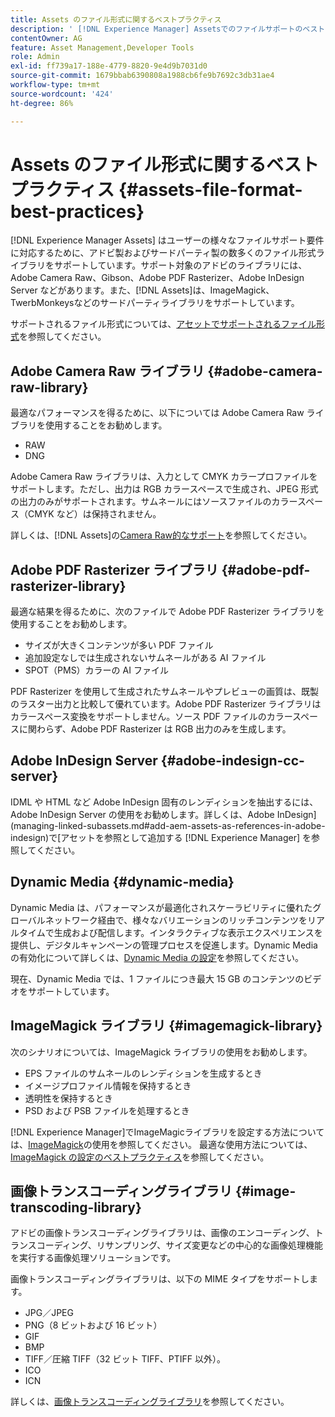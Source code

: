 ```yaml
---
title: Assets のファイル形式に関するベストプラクティス
description: ' [!DNL Experience Manager] Assetsでのファイルサポートのベストプラクティス。'
contentOwner: AG
feature: Asset Management,Developer Tools
role: Admin
exl-id: ff739a17-188e-4779-8820-9e4d9b7031d0
source-git-commit: 1679bbab6390808a1988cb6fe9b7692c3db31ae4
workflow-type: tm+mt
source-wordcount: '424'
ht-degree: 86%

---
```


# Assets のファイル形式に関するベストプラクティス {#assets-file-format-best-practices}

[!DNL Experience Manager Assets] はユーザーの様々なファイルサポート要件に対応するために、アドビ製およびサードパーティ製の数多くのファイル形式ライブラリをサポートしています。サポート対象のアドビのライブラリには、Adobe Camera Raw、Gibson、Adobe PDF Rasterizer、Adobe InDesign Server などがあります。また、[!DNL Assets]は、ImageMagick、TwerbMonkeysなどのサードパーティライブラリをサポートしています。

サポートされるファイル形式については、[アセットでサポートされるファイル形式](assets-formats.md)を参照してください。

## Adobe Camera Raw ライブラリ {#adobe-camera-raw-library}

最適なパフォーマンスを得るために、以下については Adobe Camera Raw ライブラリを使用することをお勧めします。

* RAW
* DNG

Adobe Camera Raw ライブラリは、入力として CMYK カラープロファイルをサポートします。ただし、出力は RGB カラースペースで生成され、JPEG 形式の出力のみがサポートされます。サムネールにはソースファイルのカラースペース（CMYK など）は保持されません。

詳しくは、[!DNL Assets]の[Camera Raw的なサポート](camera-raw.md)を参照してください。

## Adobe PDF Rasterizer ライブラリ {#adobe-pdf-rasterizer-library}

最適な結果を得るために、次のファイルで Adobe PDF Rasterizer ライブラリを使用することをお勧めします。

* サイズが大きくコンテンツが多い PDF ファイル
* 追加設定なしでは生成されないサムネールがある AI ファイル
* SPOT（PMS）カラーの AI ファイル

PDF Rasterizer を使用して生成されたサムネールやプレビューの画質は、既製のラスター出力と比較して優れています。Adobe PDF Rasterizer ライブラリはカラースペース変換をサポートしません。ソース PDF ファイルのカラースペースに関わらず、Adobe PDF Rasterizer は RGB 出力のみを生成します。

## Adobe InDesign Server {#adobe-indesign-cc-server}

IDML や HTML など Adobe InDesign 固有のレンディションを抽出するには、Adobe InDesign Server の使用をお勧めします。詳しくは、Adobe InDesign](managing-linked-subassets.md#add-aem-assets-as-references-in-adobe-indesign)で[アセットを参照として追加する [!DNL Experience Manager] を参照してください。

## Dynamic Media  {#dynamic-media}

Dynamic Media は、パフォーマンスが最適化されスケーラビリティに優れたグローバルネットワーク経由で、様々なバリエーションのリッチコンテンツをリアルタイムで生成および配信します。インタラクティブな表示エクスペリエンスを提供し、デジタルキャンペーンの管理プロセスを促進します。Dynamic Media の有効化について詳しくは、[Dynamic Media の設定](config-dynamic.md)を参照してください。

現在、Dynamic Media では、1 ファイルにつき最大 15 GB のコンテンツのビデオをサポートしています。

## ImageMagick ライブラリ {#imagemagick-library}

次のシナリオについては、ImageMagick ライブラリの使用をお勧めします。

* EPS ファイルのサムネールのレンディションを生成するとき
* イメージプロファイル情報を保持するとき
* 透明性を保持するとき
* PSD および PSB ファイルを処理するとき

[!DNL Experience Manager]でImageMagicライブラリを設定する方法については、[ImageMagick](media-handlers.md#an-example-using-imagemagick)の使用を参照してください。 最適な使用方法については、[ImageMagick の設定のベストプラクティス](best-practices-for-imagemagick.md)を参照してください。

## 画像トランスコーディングライブラリ {#image-transcoding-library}

アドビの画像トランスコーディングライブラリは、画像のエンコーディング、トランスコーディング、リサンプリング、サイズ変更などの中心的な画像処理機能を実行する画像処理ソリューションです。

画像トランスコーディングライブラリは、以下の MIME タイプをサポートします。

* JPG／JPEG
* PNG（8 ビットおよび 16 ビット）
* GIF
* BMP
* TIFF／圧縮 TIFF（32 ビット TIFF、PTIFF 以外）。
* ICO
* ICN

詳しくは、[画像トランスコーディングライブラリ](imaging-transcoding-library.md)を参照してください。
